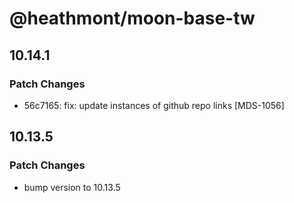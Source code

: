 # @heathmont/moon-base-tw

## 10.14.1

### Patch Changes

- 56c7165: fix: update instances of github repo links [MDS-1056]

## 10.13.5

### Patch Changes

- bump version to 10.13.5
